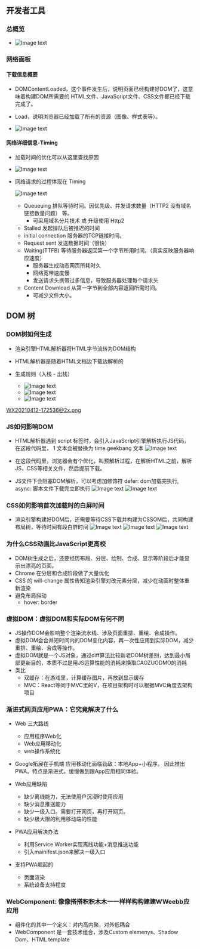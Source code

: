 ## 开发者工具

### 总概览

  * ![Image text](./images/WX20210412-155820@2x.png)


### 网络面板

#### 下载信息概要

  * DOMContentLoaded，这个事件发⽣后，说明⻚⾯已经构建好DOM了，这意味着构建DOM所需要的 HTML⽂件、JavaScript⽂件、CSS⽂件都已经下载完成了。

  * Load，说明浏览器已经加载了所有的资源（图像、样式表等）。

  
  * ![Image text](./images/WX20210412-160408.png)



#### 网络详细信息-Timing

  * 加载时间的优化可以从这里查找原因

  * ![Image text](./images/WX20210412-161312@2x.png)

  * 网络请求的过程体现在 Timing

    ![Image text](./images/WX20210412-161424@2x.png)

    * Queueuing 排队等待时间。因优先级、并发请求数量（HTTP2 没有域名链接数量问题） 等。
      * 可采用域名分片技术 或 升级使用 Http2
    * Stalled 发起排队后被推迟的时间
    * initial connection  服务器的TCP链接时间。
    * Request sent 发送数据时间（很快）
    * Waiting(TTFB) 等待服务器返回第一个字节所用时间。（真实反映服务器响应速度）
      * 服务器生成动态网页所耗时久
      * 网络宽带速度慢
      * 发送请求头携带过多信息，导致服务器处理每个请求头
    * Content Download 从第一字节到全部内容返回所需时间。
      * 可减少文件大小。

## DOM 树

### DOM树如何生成

  * 渲染引擎HTML解析器将HTML字节流转为DOM结构
  * HTML解析器是随着HTML文档边下载边解析的

  * 生成规则（入栈 - 出栈）
    * ![Image text](./images/WX20210412-172053@2x.png)
    * ![Image text](./images/WX20210412-172154@2x.png)
    * ![Image text](./images/WX20210412-172237@2x.png)

WX20210412-172536@2x.png
### JS如何影响DOM

  * HTML解析器遇到 script 标签时，会引入JavaScript引擎解析执行JS代码，在这段代码里， 1 文本会被替换为  time.geekbang 文本
  ![Image text](./images/WX20210412-172053@2x.png)

  * 在这段代码里，浏览器会有个优化，叫预解析过程，在解析HTML之前，解析JS、CSS等相关文件，然后提前下载。
  * JS文件下会阻塞DOM解析，可以考虑加修饰符 defer: dom加载完执行, async: 脚本文件下载完立即执行
  ![Image text](./images/WX20210412-173059@2x.png)
  ![Image text](./images/WX20210412-173525@2x.png)


### CSS如何影响首次加载时的白屏时间
  * 渲染引擎构建好DOM后，还需要等待CSS下载并构建为CSSOM后，共同构建布局树，等待时间有段白屏时间
  ![Image text](./images/WX20210416-213708@2x.png)
  ![Image text](./images/WX20210416-214207@2x.png)
  ![Image text](./images/WX20210416-214335@2x.png)



### 为什么CSS动画比JavaScript更高校
  * DOM树⽣成之后，还要经历布局、分层、绘制、合成、显⽰等阶段后才能显⽰出漂亮的⻚⾯。
  * Chrome 在分层和合成阶段做了大量优化
  * CSS 的 will-change 属性告知渲染引擎对改元素分层，减少在动画时整体重新渲染
  * 避免布局抖动 
    * hover: border


### 虚拟DOM：虚拟DOM和实际DOM有何不同
  * JS操作DOM会影响整个渲染流水线、涉及页面重排、重绘、合成操作。
  * 虚拟DOM会合并短时间内的DOM变化内容，再一次性应用到实际DOM，减少重排、重绘、合成等操作。
  * 虚拟DOM就是一个JS对象，通过diff算法比较新老DOM树差别，达到最小局部更新目的，本质不过是用JS运算性能的消耗来换取CAOZUODMO的消耗
  * 类比
    * 双缓存：在游戏里，计算缓存图片，再放到显示缓存
    * MVC：React等同于MVC里的V，在项目架构时可以根据MVC角度去架构项目


### 渐进式网页应用PWA：它究竟解决了什么

  * Web 三大路线
    * 应用程序Web化
    * Web应用移动化
    * web操作系统化

  * Google拓展在手机端 应用移动化面临劲敌：本地App+小程序。 因此推出PWA。特点是渐进式，缓慢做到跟App应用相同体验。

  * Web应用缺陷
    * 缺少离线能力，无法使用户沉浸时使用应用
    * 缺少消息推送能力
    * 缺少一级入口。需要打开网页，再打开网页。
    * 缺少极大限的利用移动端的性能

  * PWA应用解决办法
    * 利用Service Worker实现离线功能+消息推送功能
    * 引入mainifest.json来解决一级入口


  * 支持PWA崛起的
    * 页面渲染
    * 系统设备支持程度

### WebComponent: 像像搭搭积积⽊⽊⼀⼀样样构构建建WWeebb应应⽤

  * 组件化的其中一个定义：对内高内聚，对外低耦合
  * WebComponent 是一套技术组合，涉及Custom elemenys、Shadow Dom、HTML template

